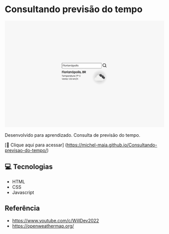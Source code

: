 # Consultando previsão do tempo

![preview](./.github/preview.png)


Desenvolvido para aprendizado. Consulta de previsão do tempo. 


[🔗 Clique aqui para acessar] (https://michel-maia.github.io/Consultando-previsao-do-tempo/)


## 💻 Tecnologias

- HTML
- CSS
- Javascript


## Referência

- https://www.youtube.com/c/WillDev2022
- https://openweathermap.org/
